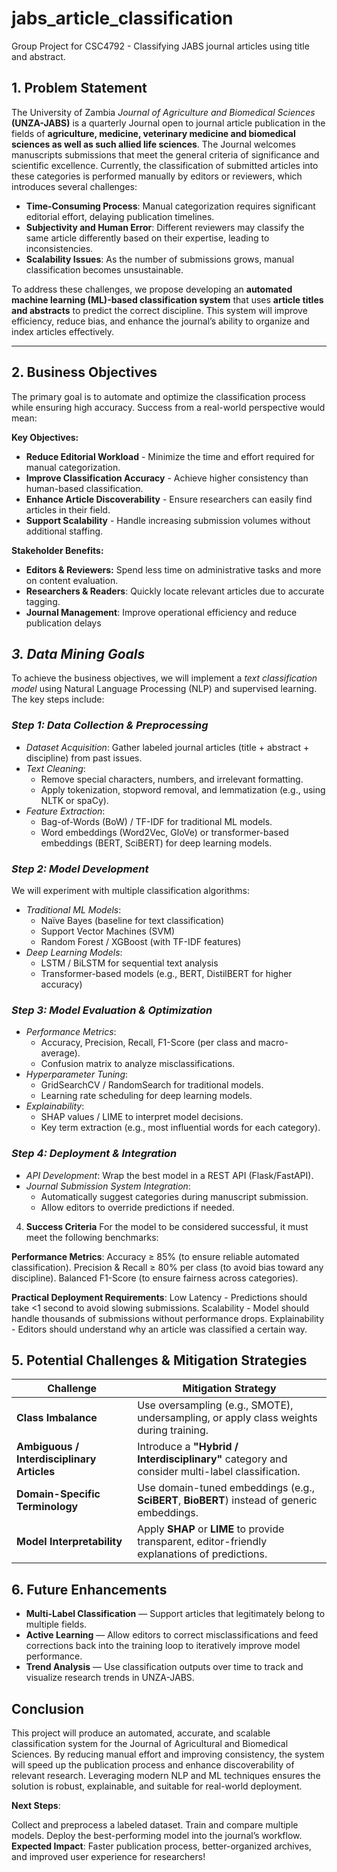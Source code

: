 # jabs_article_classification
Group Project for CSC4792 - Classifying JABS journal articles using title and abstract.

## **1. Problem Statement**  
The University of Zambia *Journal of Agriculture and Biomedical Sciences* **(UNZA-JABS)** is a quarterly Journal open to journal article publication in the fields of **agriculture, medicine, veterinary medicine and biomedical sciences as well as such allied life sciences**. The Journal welcomes manuscripts submissions that meet the general criteria of significance and scientific excellence. Currently, the classification of submitted articles into these categories is performed manually by editors or reviewers, which introduces several challenges:  

- **Time-Consuming Process**: Manual categorization requires significant editorial effort, delaying publication timelines.  
- **Subjectivity and Human Error**: Different reviewers may classify the same article differently based on their expertise, leading to inconsistencies.  
- **Scalability Issues**: As the number of submissions grows, manual classification becomes unsustainable.  

To address these challenges, we propose developing an **automated machine learning (ML)-based classification system** that uses **article titles and abstracts** to predict the correct discipline. This system will improve efficiency, reduce bias, and enhance the journal’s ability to organize and index articles effectively.  

---
## **2. Business Objectives**
The primary goal is to automate and optimize the classification process while ensuring high accuracy. Success from a real-world perspective would mean:

**Key Objectives:**
- **Reduce Editorial Workload** - Minimize the time and effort required for manual categorization.
- **Improve Classification Accuracy** - Achieve higher consistency than human-based classification.
- **Enhance Article Discoverability** - Ensure researchers can easily find articles in their field.
- **Support Scalability** - Handle increasing submission volumes without additional staffing.

**Stakeholder Benefits:**
- **Editors & Reviewers:** Spend less time on administrative tasks and more on content evaluation.
- **Researchers & Readers**: Quickly locate relevant articles due to accurate tagging.
- **Journal Management**: Improve operational efficiency and reduce publication delays
## *3. Data Mining Goals*  
To achieve the business objectives, we will implement a *text classification model* using Natural Language Processing (NLP) and supervised learning. The key steps include:  

### *Step 1: Data Collection & Preprocessing*  
- *Dataset Acquisition*: Gather labeled journal articles (title + abstract + discipline) from past issues.  
- *Text Cleaning*:  
  - Remove special characters, numbers, and irrelevant formatting.  
  - Apply tokenization, stopword removal, and lemmatization (e.g., using NLTK or spaCy).  
- *Feature Extraction*:  
  - Bag-of-Words (BoW) / TF-IDF for traditional ML models.  
  - Word embeddings (Word2Vec, GloVe) or transformer-based embeddings (BERT, SciBERT) for deep learning models.  

### *Step 2: Model Development*  
We will experiment with multiple classification algorithms:  
- *Traditional ML Models*:  
  - Naïve Bayes (baseline for text classification)  
  - Support Vector Machines (SVM)  
  - Random Forest / XGBoost (with TF-IDF features)  
- *Deep Learning Models*:  
  - LSTM / BiLSTM for sequential text analysis  
  - Transformer-based models (e.g., BERT, DistilBERT for higher accuracy)  

### *Step 3: Model Evaluation & Optimization*  
- *Performance Metrics*:  
  - Accuracy, Precision, Recall, F1-Score (per class and macro-average).  
  - Confusion matrix to analyze misclassifications.  
- *Hyperparameter Tuning*:  
  - GridSearchCV / RandomSearch for traditional models.  
  - Learning rate scheduling for deep learning models.  
- *Explainability*:  
  - SHAP values / LIME to interpret model decisions.  
  - Key term extraction (e.g., most influential words for each category).  

### *Step 4: Deployment & Integration*  
- *API Development*: Wrap the best model in a REST API (Flask/FastAPI).  
- *Journal Submission System Integration*:  
  - Automatically suggest categories during manuscript submission.  
  - Allow editors to override predictions if needed.

4. **Success Criteria**
For the model to be considered successful, it must meet the following benchmarks:

**Performance Metrics**:
Accuracy ≥ 85% (to ensure reliable automated classification).
Precision & Recall ≥ 80% per class (to avoid bias toward any discipline).
Balanced F1-Score (to ensure fairness across categories).

**Practical Deployment Requirements**:
Low Latency - Predictions should take <1 second to avoid slowing submissions.
Scalability - Model should handle thousands of submissions without performance drops.
Explainability - Editors should understand why an article was classified a certain way.

## **5. Potential Challenges & Mitigation Strategies**

| **Challenge** | **Mitigation Strategy** |
|---|---|
| **Class Imbalance** | Use oversampling (e.g., SMOTE), undersampling, or apply class weights during training. |
| **Ambiguous / Interdisciplinary Articles** | Introduce a **"Hybrid / Interdisciplinary"** category and consider multi-label classification. |
| **Domain-Specific Terminology** | Use domain-tuned embeddings (e.g., **SciBERT**, **BioBERT**) instead of generic embeddings. |
| **Model Interpretability** | Apply **SHAP** or **LIME** to provide transparent, editor-friendly explanations of predictions. |


## **6. Future Enhancements**
- **Multi-Label Classification** — Support articles that legitimately belong to multiple fields.  
- **Active Learning** — Allow editors to correct misclassifications and feed corrections back into the training loop to iteratively improve model performance.  
- **Trend Analysis** — Use classification outputs over time to track and visualize research trends in UNZA-JABS.


## **Conclusion**

This project will produce an automated, accurate, and scalable classification system for the Journal of Agricultural and Biomedical Sciences. By reducing manual effort and improving consistency, the system will speed up the publication process and enhance discoverability of relevant research. Leveraging modern NLP and ML techniques ensures the solution is robust, explainable, and suitable for real-world deployment.

**Next Steps**:

Collect and preprocess a labeled dataset.
Train and compare multiple models.
Deploy the best-performing model into the journal’s workflow.
**Expected Impact**: Faster publication process, better-organized archives, and improved user experience for researchers!

